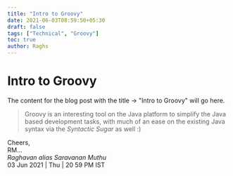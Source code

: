 ```yaml
---
title: "Intro to Groovy"
date: 2021-06-03T08:59:50+05:30
draft: false
tags: ["Technical", "Groovy"]
toc: true
author: Raghs
---
```


# Intro to Groovy

The content for the blog post with the title &rarr; "Intro to Groovy" will go here.

<!--more-->

> Groovy is an interesting tool on the Java platform to simplify the Java based development
> tasks, with much of an ease on the existing Java syntax via the *Syntactic Sugar* as well :) 



Cheers,\
RM...\
_Raghavan alias Saravanan Muthu_\
03 Jun 2021 | Thu | 20 59 PM IST
